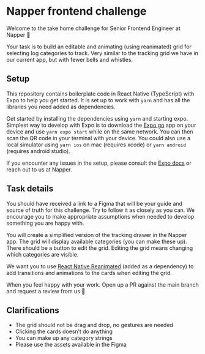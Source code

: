 # Napper frontend challenge

Welcome to the take home challenge for Senior Frontend Engineer at Napper 🎉

Your task is to build an editable and animating (using reanimated) grid for selecting log categories to track. Very similar to the tracking grid we have in our current app, but with fewer bells and whistles.

## Setup

This repository contains boilerplate code in React Native (TypeScript) with Expo to help you get started. It is set up to work with `yarn` and has all the libraries you need added as dependencies.

Get started by installing the dependencies using `yarn` and starting expo. Simplest way to develop with Expo is to download the [Expo go](https://docs.expo.dev/get-started/expo-go/) app on your device and use `yarn expo start` while on the same network. You can then scan the QR code in your terminal with your device. You could also use a local simulator using `yarn ios` on mac (requires xcode) or `yarn android` (requires android studio).

If you encounter any issues in the setup, please consult the [Expo docs](https://docs.expo.dev/get-started/installation/) or reach out to us at Napper.

## Task details

You should have received a link to a Figma that will be your guide and source of truth for this challenge. Try to follow it as closely as you can. We encourage you to make appropriate assumptions when needed to develop something you are happy with.

You will create a simplified version of the tracking drawer in the Napper app. The grid will display available categories (you can make these up). There should be a button to edit the grid. Editing the grid means changing which categories are visible.

We want you to use [React Native Reanimated](https://docs.swmansion.com/react-native-reanimated/) (added as a dependency) to add transitions and animations to the cards when editing the grid.

When you feel happy with your work. Open up a PR against the main branch and request a review from us 👏

## Clarifications

- The grid should not be drag and drop, no gestures are needed
- Clicking the cards doesn’t do anything
- You can make up any category strings
- Please use the assets available in the Figma
